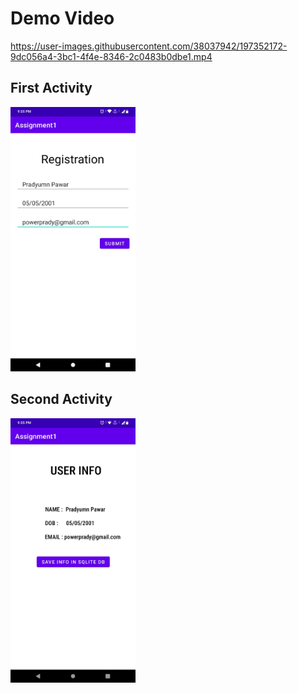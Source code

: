 <h1>Demo Video</h1>

https://user-images.githubusercontent.com/38037942/197352172-9dc056a4-3bc1-4f4e-8346-2c0483b0dbe1.mp4

<h2> First Activity</h2>
<img src="Screenshot/demo2.jpeg" width="200">

<h2> Second Activity</h2>
<img src="Screenshot/demo1.jpeg" width="200">
